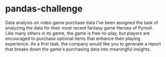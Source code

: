 # pandas-challenge
Data analysis on video game purchase data
I've been assigned the task of analyzing the data for their most recent fantasy game Heroes of Pymoli.
Like many others in its genre, the game is free-to-play, but players are encouraged to purchase optional items
that enhance their playing experience. As a first task, the company would like you to generate a report that 
breaks down the game's purchasing data into meaningful insights.

